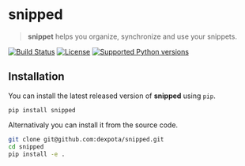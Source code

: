 # snipped

> **snippet** helps you organize, synchronize and use your snippets.


[![Build Status](http://img.shields.io/travis/com/dexpota/snipped.svg?style=flat-square)](https://travis-ci.com/dexpota/snipped)
[![License](http://img.shields.io/:license-mit-blue.svg?style=flat-square)](http://dexpota.mit-license.org)
[![Supported Python versions](https://img.shields.io/pypi/pyversions/snipped.svg)](https://pypi.python.org/pypi/snipped/)

## Installation

You can install the latest released version of **snipped** using `pip`.

`pip install snipped`

Alternativaly you can install it from the source code.

```bash
git clone git@github.com:dexpota/snipped.git
cd snipped
pip install -e .
```
